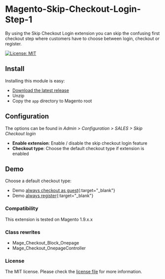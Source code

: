 # Magento-Skip-Checkout-Login-Step-1
By using the Skip Checkout Login extension you can skip the confusing first checkout step where customers have to choose between login, checkout or register.

[![License: MIT](https://img.shields.io/badge/License-MIT-yellow.svg)](https://opensource.org/licenses/MIT)


## Install

Installing this module is easy:

  * [Download the latest release](https://github.com/koenberkhout/Magento-Skip-Checkout-Login-Step-1/releases/latest)
  * Unzip
  * Copy the `app` directory to Magento root


## Configuration

The options can be found in  *Admin > Configuration > SALES > Skip Checkout login*

  *  **Enable extension**: Enable / disable the skip checkout login feature
  *  **Checkout type**: Choose the default checkout type if extension is enabled

## Demo

Choose a default checkout type:

 * Demo [always checkout as guest](https://www.skipcheckoutlogin.nl/guest/){:target="_blank"}
 * Demo [always register](https://www.skipcheckoutlogin.nl/register/){:target="_blank"}


### Compatibility

This extension is tested on Magento 1.9.x.x


### Class rewrites

  * Mage_Checkout_Block_Onepage
  * Mage_Checkout_OnepageController

  
### License

The MIT license. Please check the [license file](LICENSE.md) for more information.
